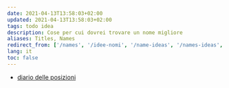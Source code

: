 ```yaml
---
date: 2021-04-13T13:58:03+02:00
updated: 2021-04-13T13:58:03+02:00
tags: todo idea
description: Cose per cui dovrei trovare un nome migliore
aliases: Titles, Names
redirect_from: ['/names', '/idee-nomi', '/name-ideas', '/names-ideas', '/titles-ideas']
lang: it
toc: false
---
```

- [diario delle posizioni](https://www.openstreetmap.org/user/xplosionmind/diary)